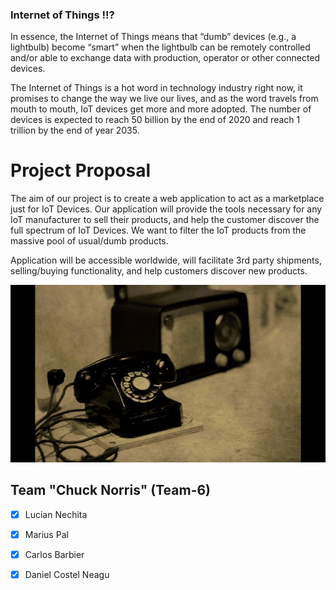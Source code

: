 ### Internet of Things !!?


In essence, the Internet of Things means that “dumb” devices (e.g., a lightbulb) become “smart” when the lightbulb can be remotely controlled and/or able to exchange data with production, operator or other connected devices. 

The Internet of Things is a hot word in technology industry right now, it promises to change the way we live our lives, and as the word travels from mouth to mouth, IoT devices get more and more adopted. The number of devices is expected to reach 50 billion by the end of 2020 and reach 1 trillion by the end of year 2035.

# Project Proposal
The aim of our project is to create a web application to act as a marketplace just for IoT Devices. Our application will provide the tools necessary for any IoT manufacturer to sell their products, and help the customer discover the full spectrum of IoT Devices. We want to filter the IoT products from the massive pool of usual/dumb products.

Application will be accessible worldwide, will facilitate 3rd party shipments, selling/buying functionality, and help customers discover new products.


![Screenshot](old-radio-and-telephone.gif)

## Team "Chuck Norris" (Team-6)

  - [x] Lucian Nechita
  - [x] Marius Pal
  - [x] Carlos Barbier
  - [x] Daniel Costel Neagu


